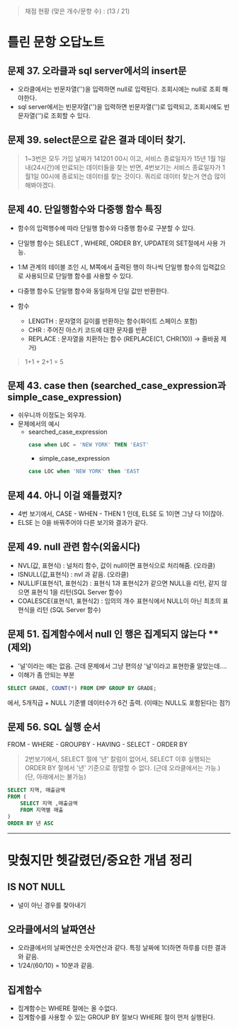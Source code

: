 > 채점 현황 (맞은 개수/문항 수) : (13 / 21)

# 틀린 문항 오답노트
## 문제 37. 오라클과 sql server에서의 insert문
- 오라클에서는 빈문자열('')을 입력하면 null로 입력된다. 조회시에는 null로 조회 해야한다.
- sql server에서는 빈문자열('')을 입력하면 빈문자열('')로 입력되고, 조회시에도 빈문자열('')로 조회할 수 있다.

## 문제 39. select문으로 같은 결과 데이터 찾기.
> 1~3번은 모두 가입 날짜가 141201 00시 이고, 서비스 종료일자가 15년 1월 1일 내(24시간)에 만료되는 데이터들을 찾는 반면,  4번보기는 서비스 종료일자가 1월1일 00시에 종료되는 데이터를 찾는 것이다.
> 쿼리로 데이터 찾는거 연습 많이해봐야겠다. 

## 문제 40. 단일행함수와 다중행 함수 특징
- 함수의 입력행수에 따라 단일행 함수와 다중행 함수로 구분할 수 있다.
- 단일행 함수는 SELECT , WHERE, ORDER BY, UPDATE의 SET절에서 사용 가능.
- 1:M 관계의 테이블 조인 시, M쪽에서 출력된 행이 하나씩 단일행 함수의 입력값으로 사용되므로 단일행 함수를 사용할 수 있다.
- 다중행 함수도 단일행 함수와 동일하게 단일 값만 반환한다.

- 함수
  - LENGTH : 문자열의 길이를 반환하는 함수(화이트 스페이스 포함)
  - CHR : 주어진 아스키 코드에 대한 문자를 반환
  - REPLACE : 문자열을 치환하는 함수 (REPLACE(C1, CHR(10)) -> 줄바꿈 제거)

> 1+1 + 2+1 =  5

## 문제 43. case then (searched_case_expression과 simple_case_expression)
- 쉬우니까 이정도는 외우자.
- 문제에서의 예시
  - searched_case_expression
    ```sql
    case when LOC = 'NEW YORK' THEN 'EAST'
    ```
    - simple_case_expression
    ```sql
    case LOC when 'NEW YORK' then 'EAST
    ```

## 문제 44. 아니 이걸 왜틀렸지?
- 4번 보기에서, CASE - WHEN - THEN 1 인데, ELSE 도 1이면 그냥 다 1이잖아.
- ELSE 는 0을 바꿔주어야 다른 보기와 결과가 같다.

## 문제 49. null 관련 함수(외웁시다)
- NVL(값, 표현식) : 널처리 함수, 값이 null이면 표현식으로 처리해줌. (오라클)
- ISNULL(값,표현식) : nvl 과 같음. (오라클)
- NULLIF(표현식1, 표현식2) : 표현식 1과 표현식2가 같으면 NULL을 리턴, 같지 않으면 표현식 1을 리턴(SQL Server 함수)
- COALESCE(표현식1, 표현식2) : 임의의 개수 표현식에서 NULL이 아닌 최초의 표현식을 리턴 (SQL Server 함수)

## 문제 51. 집계함수에서 null 인 행은 집계되지 않는다 ** (제외)
- '널'이라는 얘는 없음. 근데 문제에서 그냥 편의상 '널'이라고 표현한줄 알았는데....
- 이해가 좀 안되는 부분
```SQL
SELECT GRADE, COUNT(*) FROM EMP GROUP BY GRADE;
```
에서, 5개직급 + NULL 기준별 데이터수가 6건 출력. (이때는  NULL도 포함된다는 점?)

## 문제 56. SQL 실행 순서
FROM - WHERE - GROUPBY - HAVING - SELECT - ORDER BY

> 2번보기에서, SELECT 절에 '년' 칼럼이 없어서, SELECT 이후 실행되는 ORDER BY 절에서 '년' 기준으로 정렬할 수 없다. (근데 오라클에서는 가능.)
(단, 아래에서는 불가능)
```SQL
SELECT 지역, 매출금액 
FROM (
    SELECT 지역 ,매출금액
    FROM 지역별 매출
)
ORDER BY 년 ASC
```

<hr/>

# 맞췄지만 헷갈렸던/중요한 개념 정리
## IS NOT NULL
- 널이 아닌 경우를 찾아내기

## 오라클에서의 날짜연산
- 오라클에서의 날짜연산은 숫자연산과 같다. 특정 날짜에 1더하면 하루를 더한 결과와 같음.
- 1/24/(60/10) = 10분과 같음.

## 집계함수
- 집계함수는 WHERE 절에는 올 수없다. 
- 집계함수를 사용할 수 있는 GROUP BY 절보다 WHERE 절이 먼저 실행된다.
